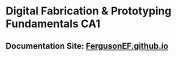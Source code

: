 # Digital Fabrication & Prototyping Fundamentals CA1
## Documentation Site: [FergusonEF.github.io](https://FergusonEF.github.io)